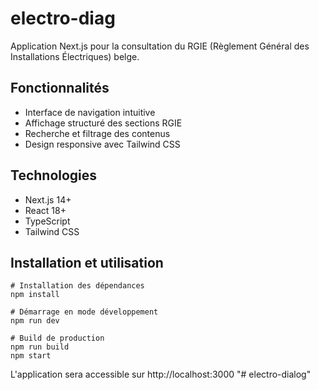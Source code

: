 # electro-diag 
 
Application Next.js pour la consultation du RGIE (Règlement Général des Installations Électriques) belge. 
 
## Fonctionnalités 
- Interface de navigation intuitive 
- Affichage structuré des sections RGIE 
- Recherche et filtrage des contenus 
- Design responsive avec Tailwind CSS 
 
## Technologies 
- Next.js 14+ 
- React 18+ 
- TypeScript 
- Tailwind CSS 
 
## Installation et utilisation 
``` 
# Installation des dépendances 
npm install 
 
# Démarrage en mode développement 
npm run dev 
 
# Build de production 
npm run build 
npm start 
``` 
 
L'application sera accessible sur http://localhost:3000 
"# electro-dialog" 
